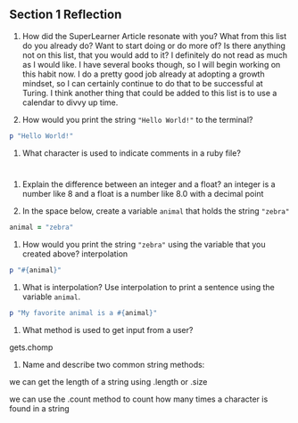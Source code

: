 ## Section 1 Reflection

1. How did the SuperLearner Article resonate with you? What from this list do you already do? Want to start doing or do more of? Is there anything not on this list, that you would add to it?
I definitely do not read as much as I would like. I have several books though, so I will begin working on this habit now. I do a pretty good job already at adopting a growth mindset, so I can certainly continue to do that to be successful at Turing. I think another thing that could be added to this list is to use a calendar to divvy up time.

1. How would you print the string `"Hello World!"` to the terminal?
```Ruby
p "Hello World!"
```
1. What character is used to indicate comments in a ruby file?

#

1. Explain the difference between an integer and a float?
an integer is a number like 8 and a float is a number like 8.0 with a decimal point

1. In the space below, create a variable `animal` that holds the string `"zebra"`
```Ruby
animal = "zebra"
```

1. How would you print the string `"zebra"` using the variable that you created above?
interpolation
```Ruby
p "#{animal}"
```

1. What is interpolation? Use interpolation to print a sentence using the variable `animal`.

```Ruby
p "My favorite animal is a #{animal}"
```


1. What method is used to get input from a user?

gets.chomp

1. Name and describe two common string methods:

we can get the length of a string using .length or .size

we can use the .count method to count how many times a character is found in a string
